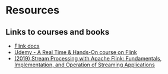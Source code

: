 # Resources

## Links to courses and books

* [Flink docs](https://flink.apache.org/)
* [Udemy - A Real Time & Hands-On course on Flink](https://www.udemy.com/course/apache-flink-a-real-time-hands-on-course-on-flink/)
* [(2019) Stream Processing with Apache Flink: Fundamentals, Implementation, and Operation of Streaming Applications](https://www.amazon.com/Stream-Processing-Apache-Flink-Implementation/dp/149197429X/)